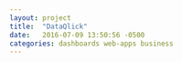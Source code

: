 ```yaml
---
layout: project
title:  "DataQlick"
date:   2016-07-09 13:50:56 -0500
categories: dashboards web-apps business
---
```

